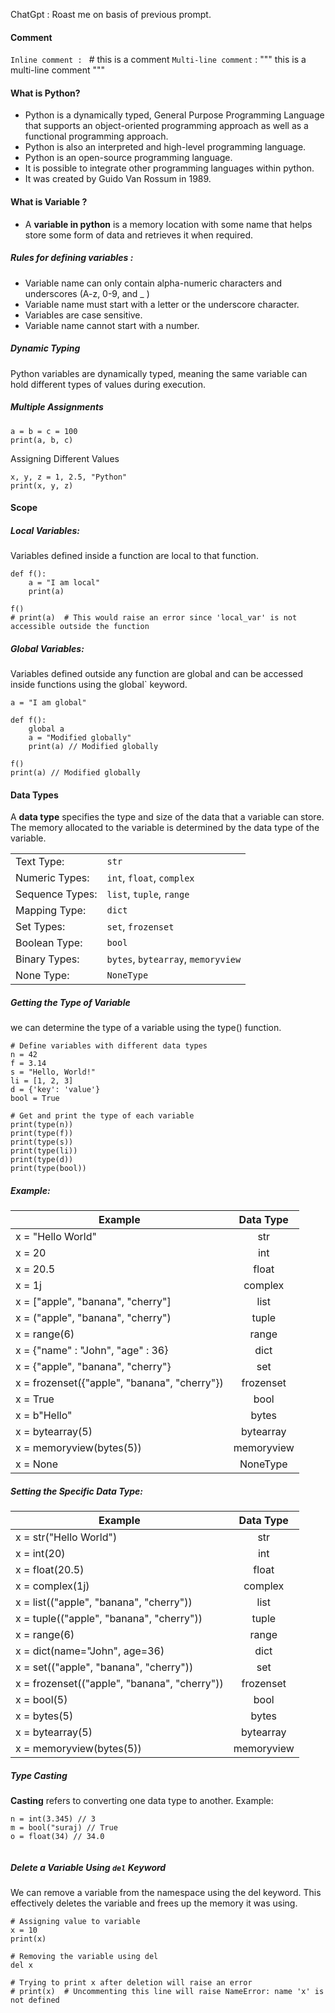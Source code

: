ChatGpt : Roast me on basis of previous prompt.
#### Comment
`Inline comment : ` # this is a comment 
`Multi-line comment` :  """ this is a multi-line comment """


#### What is Python?
- Python is a dynamically typed, General Purpose Programming Language that supports an object-oriented programming approach as well as a functional programming approach.
- Python is also an interpreted and high-level programming language.
- Python is an open-source programming language.
- It is possible to integrate other programming languages within python.
- It was created by Guido Van Rossum in 1989.


#### What is Variable ?
- A **variable in python** is a memory location with some name that helps store some form of data and retrieves it when required. 

##### Rules for defining variables : 
- Variable name can only contain alpha-numeric characters and underscores (A-z, 0-9, and _ )
- Variable name must start with a letter or the underscore character.
- Variables are case sensitive.
- Variable name cannot start with a number.
##### Dynamic Typing
Python variables are dynamically typed, meaning the same variable can hold different types of values during execution.

#####  Multiple Assignments
```
a = b = c = 100
print(a, b, c)
```
Assigning Different Values
```
x, y, z = 1, 2.5, "Python"
print(x, y, z)
```



#### Scope

##### Local Variables:
Variables defined inside a function are local to that function.
```
def f():
    a = "I am local"
    print(a)

f()
# print(a)  # This would raise an error since 'local_var' is not accessible outside the function
```

##### Global Variables:
Variables defined outside any function are global and can be accessed inside functions using the global` keyword.
```
a = "I am global"

def f():
    global a
    a = "Modified globally"
    print(a) // Modified globally

f()
print(a) // Modified globally
```

#### Data Types
A **data type** specifies the type and size of the data that a variable can store. The memory allocated to the variable is determined by the data type of the variable.

|   |   |
|---|---|
|Text Type:|`str`|
|Numeric Types:|`int`, `float`, `complex`|
|Sequence Types:|`list`, `tuple`, `range`|
|Mapping Type:|`dict`|
|Set Types:|`set`, `frozenset`|
|Boolean Type:|`bool`|
|Binary Types:|`bytes`, `bytearray`, `memoryview`|
|None Type:|`NoneType`|

##### Getting the Type of Variable
we can determine the type of a variable using the type() function.
```
# Define variables with different data types
n = 42
f = 3.14
s = "Hello, World!"
li = [1, 2, 3]
d = {'key': 'value'}
bool = True

# Get and print the type of each variable
print(type(n))   
print(type(f)) 
print(type(s))   
print(type(li))     
print(type(d))     
print(type(bool))
```


##### Example:
| Example                                      | Data Type  |
| -------------------------------------------- | :--------: |
| x = "Hello World"                            |    str     |
| x = 20                                       |    int     |
| x = 20.5                                     |   float    |
| x = 1j                                       |  complex   |
| x = ["apple", "banana", "cherry"]            |    list    |
| x = ("apple", "banana", "cherry")            |   tuple    |
| x = range(6)                                 |   range    |
| x = {"name" : "John", "age" : 36}            |    dict    |
| x = {"apple", "banana", "cherry"}            |    set     |
| x = frozenset({"apple", "banana", "cherry"}) | frozenset  |
| x = True                                     |    bool    |
| x = b"Hello"                                 |   bytes    |
| x = bytearray(5)                             | bytearray  |
| x = memoryview(bytes(5))                     | memoryview |
| x = None                                     |  NoneType  |

##### Setting the Specific Data Type:

| Example                                      | Data Type  |
| -------------------------------------------- | :--------: |
| x = str("Hello World")                       |    str     |
| x = int(20)                                  |    int     |
| x = float(20.5)                              |   float    |
| x = complex(1j)                              |  complex   |
| x = list(("apple", "banana", "cherry"))      |    list    |
| x = tuple(("apple", "banana", "cherry"))     |   tuple    |
| x = range(6)                                 |   range    |
| x = dict(name="John", age=36)                |    dict    |
| x = set(("apple", "banana", "cherry"))       |    set     |
| x = frozenset(("apple", "banana", "cherry")) | frozenset  |
| x = bool(5)                                  |    bool    |
| x = bytes(5)                                 |   bytes    |
| x = bytearray(5)                             | bytearray  |
| x = memoryview(bytes(5))                     | memoryview |

##### Type Casting 
**Casting** refers to converting one data type to another.
Example:
```
n = int(3.345) // 3
m = bool("suraj) // True
o = float(34) // 34.0
 
```

##### Delete a Variable Using `del` Keyword
We can remove a variable from the namespace using the del keyword. This effectively deletes the variable and frees up the memory it was using.
```
# Assigning value to variable
x = 10
print(x) 

# Removing the variable using del
del x

# Trying to print x after deletion will raise an error
# print(x)  # Uncommenting this line will raise NameError: name 'x' is not defined
```